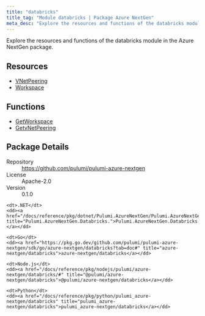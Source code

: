 ```yaml
---
title: "databricks"
title_tag: "Module databricks | Package Azure NextGen"
meta_desc: "Explore the resources and functions of the databricks module in the Azure NextGen package."
---
```


<!-- WARNING: this file was generated by Pulumi Docs Generator. -->
<!-- Do not edit by hand unless you're certain you know what you are doing! -->

Explore the resources and functions of the databricks module in the Azure NextGen package.

<h2 id="resources">Resources</h2>
<ul class="api">
    <li><a href="vnetpeering" title="VNetPeering"><span class="symbol resource"></span>VNetPeering</a></li>
    <li><a href="workspace" title="Workspace"><span class="symbol resource"></span>Workspace</a></li>
</ul>

<h2 id="functions">Functions</h2>
<ul class="api">
    <li><a href="getworkspace" title="GetWorkspace"><span class="symbol function"></span>GetWorkspace</a></li>
    <li><a href="getvnetpeering" title="GetvNetPeering"><span class="symbol function"></span>GetvNetPeering</a></li>
</ul>

<h2 id="package-details">Package Details</h2>
<dl class="package-details">
	<dt>Repository</dt>
	<dd><a href="https://github.com/pulumi/pulumi-azure-nextgen">https://github.com/pulumi/pulumi-azure-nextgen</a></dd>
	<dt>License</dt>
	<dd>Apache-2.0</dd>
	<dt>Version</dt>
	<dd>0.1.0</dd>
</dl>



<dl class="tabular">

    <dt>.NET</dt>
    <dd><a href="/docs/reference/pkg/dotnet/Pulumi.AzureNextGen/Pulumi.AzureNextGen.Databricks..html" title="Pulumi.AzureNextGen.Databricks.">Pulumi.AzureNextGen.Databricks.</a></dd>

    <dt>Go</dt>
    <dd><a href="https://pkg.go.dev/github.com/pulumi/pulumi-azure-nextgen/sdk/go/azure-nextgen/databricks?tab=doc#" title="azure-nextgen/databricks">azure-nextgen/databricks</a></dd>

    <dt>Node.js</dt>
    <dd><a href="/docs/reference/pkg/nodejs/pulumi/azure-nextgen/databricks/#" title="@pulumi/azure-nextgen/databricks">@pulumi/azure-nextgen/databricks</a></dd>

    <dt>Python</dt>
    <dd><a href="/docs/reference/pkg/python/pulumi_azure-nextgen/databricks" title="pulumi_azure-nextgen/databricks">pulumi_azure-nextgen/databricks</a></dd>

</dl>

